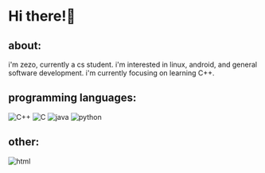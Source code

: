 # Hi there!👋

## about:
i'm zezo, currently a cs student.
i'm interested in linux, android, and general software development.
i'm currently focusing on learning C++.

## programming languages:
![C++](https://img.shields.io/badge/C++-00599C?logo=cplusplus)
![C](https://img.shields.io/badge/C-#CCBBA8?logo=c)
![java](https://img.shields.io/badge/java-916243?logo=openjdk)
![python](https://img.shields.io/badge/Python-AB6C37?logo=python)

## other:
![html](https://img.shields.io/badge/html-26BAE3?logo=html5)


<!---
Z3Z07/Z3Z07 is a ✨ special ✨ repository because its `README.md` (this file) appears on your GitHub profile.
You can click the Preview link to take a look at your changes.
- 👋 Hi, I’m @Z3Z07
- 👀 I’m interested in ...
- 🌱 I’m currently learning ...
- 💞️ I’m looking to collaborate on ...
- 📫 How to reach me ...


--->
